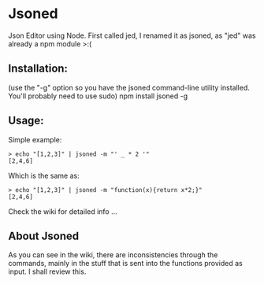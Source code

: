 # Jsoned
Json Editor using Node. First called jed, I renamed it as jsoned, as "jed" was already a npm module >:(

## Installation:

(use the "-g" option so you have the jsoned command-line utility installed. You'll probably need to use sudo)
npm install jsoned -g 

## Usage:

Simple example:

```shell
> echo "[1,2,3]" | jsoned -m "' _ * 2 '"
[2,4,6]
```

Which is the same as:

```shell
> echo "[1,2,3]" | jsoned -m "function(x){return x*2;}"
[2,4,6]
```

Check the wiki for detailed info ...

## About Jsoned

As you can see in the wiki, there are inconsistencies through the commands, mainly in the stuff that is sent into the functions provided as input. I shall review this.
